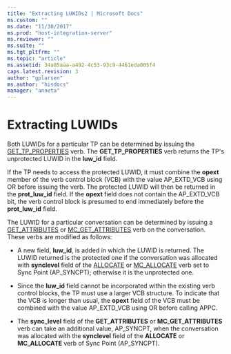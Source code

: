 ```yaml
---
title: "Extracting LUWIDs2 | Microsoft Docs"
ms.custom: ""
ms.date: "11/30/2017"
ms.prod: "host-integration-server"
ms.reviewer: ""
ms.suite: ""
ms.tgt_pltfrm: ""
ms.topic: "article"
ms.assetid: 34a85aaa-a492-4c53-93c9-4461eda005f4
caps.latest.revision: 3
author: "gplarsen"
ms.author: "hisdocs"
manager: "anneta"
---
```

# Extracting LUWIDs
Both LUWIDs for a particular TP can be determined by issuing the [GET_TP_PROPERTIES](./get-tp-properties2.md) verb. The **GET_TP_PROPERTIES** verb returns the TP's unprotected LUWID in the **luw_id** field.  
  
 If the TP needs to access the protected LUWID, it must combine the **opext** member of the verb control block (VCB) with the value AP_EXTD_VCB using OR before issuing the verb. The protected LUWID will then be returned in the **prot_luw_id** field. If the **opext** field does not contain the AP_EXTD_VCB bit, the verb control block is presumed to end immediately before the **prot_luw_id** field.  
  
 The LUWID for a particular conversation can be determined by issuing a [GET_ATTRIBUTES](./get-attributes2.md) or [MC_GET_ATTRIBUTES](./mc-get-attributes2.md) verb on the conversation. These verbs are modified as follows:  
  
-   A new field, **luw_id**, is added in which the LUWID is returned. The LUWID returned is the protected one if the conversation was allocated with **synclevel** field of the [ALLOCATE](./allocate2.md) or [MC_ALLOCATE](./mc-allocate2.md) verb set to Sync Point (AP_SYNCPT); otherwise it is the unprotected one.  
  
-   Since the **luw_id** field cannot be incorporated within the existing verb control blocks, the TP must use a larger VCB structure. To indicate that the VCB is longer than usual, the **opext** field of the VCB must be combined with the value AP_EXTD_VCB using OR before calling APPC.  
  
-   The **sync_level** field of the **GET_ATTRIBUTES** or **MC_GET_ATTRIBUTES** verb can take an additional value, AP_SYNCPT, when the conversation was allocated with the **synclevel** field of the **ALLOCATE** or **MC_ALLOCATE** verb of Sync Point (AP_SYNCPT).
